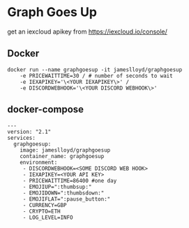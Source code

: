 # Graph Goes Up

get an iexcloud apikey from https://iexcloud.io/console/

## Docker
```
docker run --name graphgoesup -it jameslloyd/graphgoesup     
    -e PRICEWAITTIME=30 / # number of seconds to wait 
    -e IEXAPIKEY='\<YOUR IEXAPIKEY\>' /
    -e DISCORDWEBHOOK='\<YOUR DISCORD WEBHOOK\>'
```
## docker-compose
```
---
version: "2.1"
services:
  graphgoesup:
    image: jameslloyd/graphgoesup
    container_name: graphgoesup
    environment:
     - DISCORDWEBHOOK=<SOME DISCORD WEB HOOK>
     - IEXAPIKEY=<YOUR API KEY>
     - PRICEWAITTIME=86400 #one day
     - EMOJIUP=":thumbsup:"
     - EMOJIDOWN=":thumbsdown:"
     - EMOJIFLAT=":pause_button:"
     - CURRENCY=GBP
     - CRYPTO=ETH
     - LOG_LEVEL=INFO
```

